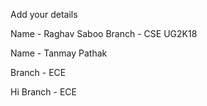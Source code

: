Add your details

Name - Raghav Saboo 
Branch - CSE
UG2K18

Name - Tanmay Pathak 


Branch - ECE

Hi 
Branch - ECE
